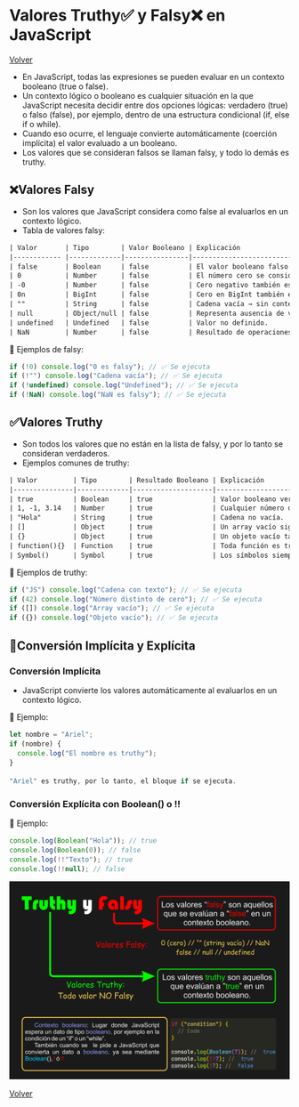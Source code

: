 # Valores Truthy✅ y Falsy❌ en JavaScript

[Volver](../../README.md)

- En JavaScript, todas las expresiones se pueden evaluar en un contexto booleano (true o false).
- Un contexto lógico o booleano es cualquier situación en la que JavaScript necesita decidir entre dos opciones lógicas: verdadero (true) o falso (false), por ejemplo, dentro de una estructura condicional (if, else if o while).
- Cuando eso ocurre, el lenguaje convierte automáticamente (coerción implícita) el valor evaluado a un booleano.
- Los valores que se consideran falsos se llaman falsy, y todo lo demás es truthy.

## ❌Valores Falsy

- Son los valores que JavaScript considera como false al evaluarlos en un contexto lógico.
- Tabla de valores falsy:

```txt
| Valor       | Tipo        | Valor Booleano | Explicación                         |
|------------ |-------------|----------------|-------------------------------------|
| false       | Boolean     | false          | El valor booleano falso literal.    |
| 0           | Number      | false          | El número cero se considera falso.  |
| -0          | Number      | false          | Cero negativo también es falso.     |
| 0n          | BigInt      | false          | Cero en BigInt también es falsy.    |
| ""          | String      | false          | Cadena vacía → sin contenido.       |
| null        | Object/null | false          | Representa ausencia de valor.       |
| undefined   | Undefined   | false          | Valor no definido.                  |
| NaN         | Number      | false          | Resultado de operaciones inválidas. |
```

📗 Ejemplos de falsy:

```js
if (!0) console.log("0 es falsy"); // ✅ Se ejecuta
if (!"") console.log("Cadena vacía"); // ✅ Se ejecuta
if (!undefined) console.log("Undefined"); // ✅ Se ejecuta
if (!NaN) console.log("NaN es falsy"); // ✅ Se ejecuta
```

## ✅Valores Truthy

- Son todos los valores que no están en la lista de falsy, y por lo tanto se consideran verdaderos.
- Ejemplos comunes de truthy:

```txt
| Valor         | Tipo        | Resultado Booleano | Explicación                            |
|---------------|-------------|--------------------|----------------------------------------|
| true          | Boolean     | true               | Valor booleano verdadero literal.      |
| 1, -1, 3.14   | Number      | true               | Cualquier número distinto de cero.     |
| "Hola"        | String      | true               | Cadena no vacía.                       |
| []            | Object      | true               | Un array vacío sigue siendo objeto.    |
| {}            | Object      | true               | Un objeto vacío también es truthy.     |
| function(){}  | Function    | true               | Toda función es truthy.                |
| Symbol()      | Symbol      | true               | Los símbolos siempre son truthy.       |
```

📗 Ejemplos de truthy:

```js
if ("JS") console.log("Cadena con texto"); // ✅ Se ejecuta
if (42) console.log("Número distinto de cero"); // ✅ Se ejecuta
if ([]) console.log("Array vacío"); // ✅ Se ejecuta
if ({}) console.log("Objeto vacío"); // ✅ Se ejecuta
```

## 🔹Conversión Implícita y Explícita

### Conversión Implícita

- JavaScript convierte los valores automáticamente al evaluarlos en un contexto lógico.

📘 Ejemplo:

```js
let nombre = "Ariel";
if (nombre) {
  console.log("El nombre es truthy");
}

"Ariel" es truthy, por lo tanto, el bloque if se ejecuta.
```

### Conversión Explícita con Boolean() o !!

📗 Ejemplo:

```js
console.log(Boolean("Hola")); // true
console.log(Boolean(0)); // false
console.log(!!"Texto"); // true
console.log(!!null); // false
```

<img src="../assets/Truthy&Falsy.png">

[Volver](../../README.md)

